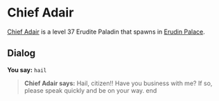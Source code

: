 # Chief Adair



[Chief Adair](/npc/23053) is a level 37 Erudite Paladin that spawns in [Erudin Palace](/zone/23).



## Dialog

**You say:** `hail`



>**Chief Adair says:** Hail, citizen!! Have you business with me? If so, please speak quickly and be on your way.
end


